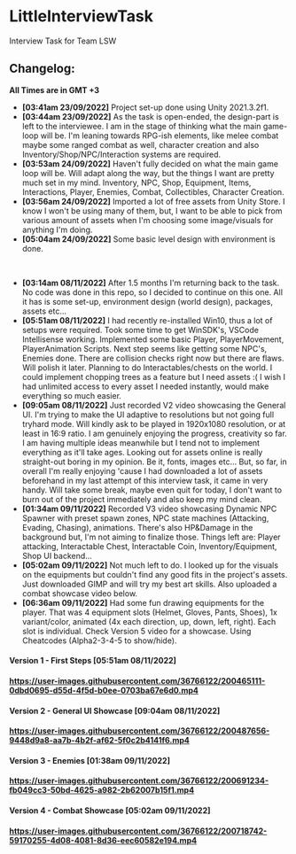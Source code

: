 # LittleInterviewTask
Interview Task for Team LSW

<h2>Changelog:</h2>

**All Times are in GMT +3**

- **[03:41am 23/09/2022]** Project set-up done using Unity 2021.3.2f1.
- **[03:44am 23/09/2022]** As the task is open-ended, the design-part is left to the interviewee. I am in the stage of thinking what the main game-loop will be. I'm leaning towards RPG-ish elements, like melee combat maybe some ranged combat as well, character creation and also Inventory/Shop/NPC/Interaction systems are required.
- **[03:53am 24/09/2022]** Haven't fully decided on what the main game loop will be. Will adapt along the way, but the things I want are pretty much set in my mind. Inventory, NPC, Shop, Equipment, Items, Interactions, Player, Enemies, Combat, Collectibles, Character Creation.
- **[03:56am 24/09/2022]** Imported a lot of free assets from Unity Store. I know I won't be using many of them, but, I want to be able to pick from various amount of assets when I'm choosing some image/visuals for anything I'm doing.
- **[05:04am 24/09/2022]** Some basic level design with environment is done.

<br>

- **[03:14am 08/11/2022]** After 1.5 months I'm returning back to the task. No code was done in this repo, so I decided to continue on this one. All it has is some set-up, environment design (world design), packages, assets etc...
- **[05:51am 08/11/2022]** I had recently re-installed Win10, thus a lot of setups were required. Took some time to get WinSDK's, VSCode Intellisense working. Implemented some basic Player, PlayerMovement, PlayerAnimation Scripts. Next step seems like getting some NPC's, Enemies done. There are collision checks right now but there are flaws. Will polish it later. Planning to do Interactables/chests on the world. I could implement chopping trees as a feature but I need assets :( I wish I had unlimited access to every asset I needed instantly, would make everything so much easier.
- **[09:05am 08/11/2022]** Just recorded V2 video showcasing the General UI. I'm trying to make the UI adaptive to resolutions but not going full tryhard mode. Will kindly ask to be played in 1920x1080 resolution, or at least in 16:9 ratio. I am genuinely enjoying the progress, creativity so far. I am having multiple ideas meanwhile but I tend not to implement everything as it'll take ages. Looking out for assets online is really straight-out boring in my opinion. Be it, fonts, images etc... But, so far, in overall I'm really enjoying 'cause I had downloaded a lot of assets beforehand in my last attempt of this interview task, it came in very handy. Will take some break, maybe even quit for today, I don't want to burn out of the project immediately and also keep my mind clean.
- **[01:34am 09/11/2022]** Recorded V3 video showcasing Dynamic NPC Spawner with preset spawn zones, NPC state machines (Attacking, Evading, Chasing), animations. There's also HP&Damage in the background but, I'm not aiming to finalize those. Things left are: Player attacking, Interactable Chest, Interactable Coin, Inventory/Equipment, Shop UI backend... 
- **[05:02am 09/11/2022]** Not much left to do. I looked up for the visuals on the equipments but couldn't find any good fits in the project's assets. Just downloaded GIMP and will try my best art skills. Also uploaded a combat showcase video below.
- **[06:36am 09/11/2022]** Had some fun drawing equipments for the player. That was 4 equipment slots (Helmet, Gloves, Pants, Shoes), 1x variant/color, animated (4x each direction, up, down, left, right). Each slot is individual. Check Version 5 video for a showcase. Using Cheatcodes (Alpha2-3-4-5 to show/hide).

<h4>Version 1 - First Steps [05:51am 08/11/2022]<h4>

https://user-images.githubusercontent.com/36766122/200465111-0dbd0695-d55d-4f5d-b0ee-0703ba67e6d0.mp4

<h4>Version 2 - General UI Showcase [09:04am 08/11/2022]<h4>

https://user-images.githubusercontent.com/36766122/200487656-9448d9a8-aa7b-4b2f-af62-5f0c2b4141f6.mp4

<h4>Version 3 - Enemies [01:38am 09/11/2022]<h4>

https://user-images.githubusercontent.com/36766122/200691234-fb049cc3-50bd-4625-a982-2b62007b15f1.mp4

<h4>Version 4 - Combat Showcase [05:02am 09/11/2022]<h4>

https://user-images.githubusercontent.com/36766122/200718742-59170255-4d08-4081-8d36-eec60582e194.mp4




